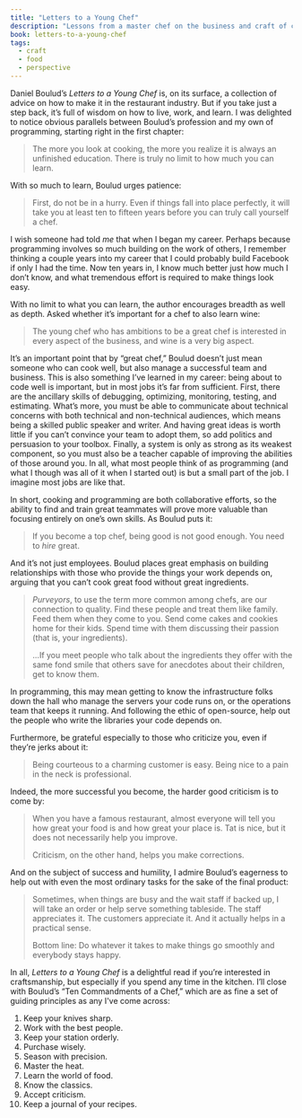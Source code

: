 ```yaml
---
title: "Letters to a Young Chef"
description: "Lessons from a master chef on the business and craft of cooking."
book: letters-to-a-young-chef
tags:
  - craft
  - food
  - perspective
---
```


Daniel Boulud’s *Letters to a Young Chef* is, on its surface, a collection of advice on how to make it in the restaurant industry. But if you take just a step back, it’s full of wisdom on how to live, work, and learn. I was delighted to notice obvious parallels between Boulud’s profession and my own of programming, starting right in the first chapter:

> The more you look at cooking, the more you realize it is always an unfinished education. There is truly no limit to how much you can learn.

With so much to learn, Boulud urges patience:

> First, do not be in a hurry. Even if things fall into place perfectly, it will take you at least ten to fifteen years before you can truly call yourself a chef.

I wish someone had told *me* that when I began my career. Perhaps because programming involves so much building on the work of others, I remember thinking a couple years into my career that I could probably build Facebook if only I had the time. Now ten years in, I know much better just how much I don’t know, and what tremendous effort is required to make things look easy.

With no limit to what you can learn, the author encourages breadth as well as depth. Asked whether it’s important for a chef to also learn wine:

> The young chef who has ambitions to be a great chef is interested in every aspect of the business, and wine is a very big aspect.

It’s an important point that by “great chef,” Boulud doesn’t just mean someone who can cook well, but also manage a successful team and business. This is also something I’ve learned in my career: being about to code well is important, but in most jobs it’s far from sufficient. First, there are the ancillary skills of debugging, optimizing, monitoring, testing, and estimating. What’s more, you must be able to communicate about technical concerns with both technical and non-technical audiences, which means being a skilled public speaker and writer. And having great ideas is worth little if you can’t convince your team to adopt them, so add politics and persuasion to your toolbox. Finally, a system is only as strong as its weakest component, so you must also be a teacher capable of improving the abilities of those around you. In all, what most people think of as programming (and what I though was all of it when I started out) is but a small part of the job. I imagine most jobs are like that.

In short, cooking and programming are both collaborative efforts, so the ability to find and train great teammates will prove more valuable than focusing entirely on one’s own skills. As Boulud puts it:

> If you become a top chef, being good is not good enough. You need to *hire* great.

And it’s not just employees. Boulud places great emphasis on building relationships with those who provide the things your work depends on, arguing that you can’t cook great food without great ingredients.

> *Purveyors*, to use the term more common among chefs, are our connection to quality. Find these people and treat them like family. Feed them when they come to you. Send come cakes and cookies home for their kids. Spend time with them discussing their passion (that is, your ingredients).
>
> ...If you meet people who talk about the ingredients they offer with the same fond smile that others save for anecdotes about their children, get to know them.

In programming, this may mean getting to know the infrastructure folks down the hall who manage the servers your code runs on, or the operations team that keeps it running. And following the ethic of open-source, help out the people who write the libraries your code depends on.

Furthermore, be grateful especially to those who criticize you, even if they’re jerks about it:

> Being courteous to a charming customer is easy. Being nice to a pain in the neck is professional.

Indeed, the more successful you become, the harder good criticism is to come by:

> When you have a famous restaurant, almost everyone will tell you how great your food is and how great your place is. Tat is nice, but it does not necessarily help you improve.
>
> Criticism, on the other hand, helps you make corrections.

And on the subject of success and humility, I admire Boulud’s eagerness to help out with even the most ordinary tasks for the sake of the final product:

> Sometimes, when things are busy and the wait staff if backed up, I will take an order or help serve something tableside. The staff appreciates it. The customers appreciate it. And it actually helps in a practical sense.
>
> Bottom line: Do whatever it takes to make things go smoothly and everybody stays happy.

In all, *Letters to a Young Chef* is a delightful read if you’re interested in craftsmanship, but especially if you spend any time in the kitchen. I’ll close with Boulud’s “Ten Commandments of a Chef,” which are as fine a set of guiding principles as any I've come across:

1. Keep your knives sharp.
2. Work with the best people.
3. Keep your station orderly.
4. Purchase wisely.
5. Season with precision.
6. Master the heat.
7. Learn the world of food.
8. Know the classics.
9. Accept criticism.
10. Keep a journal of your recipes.
